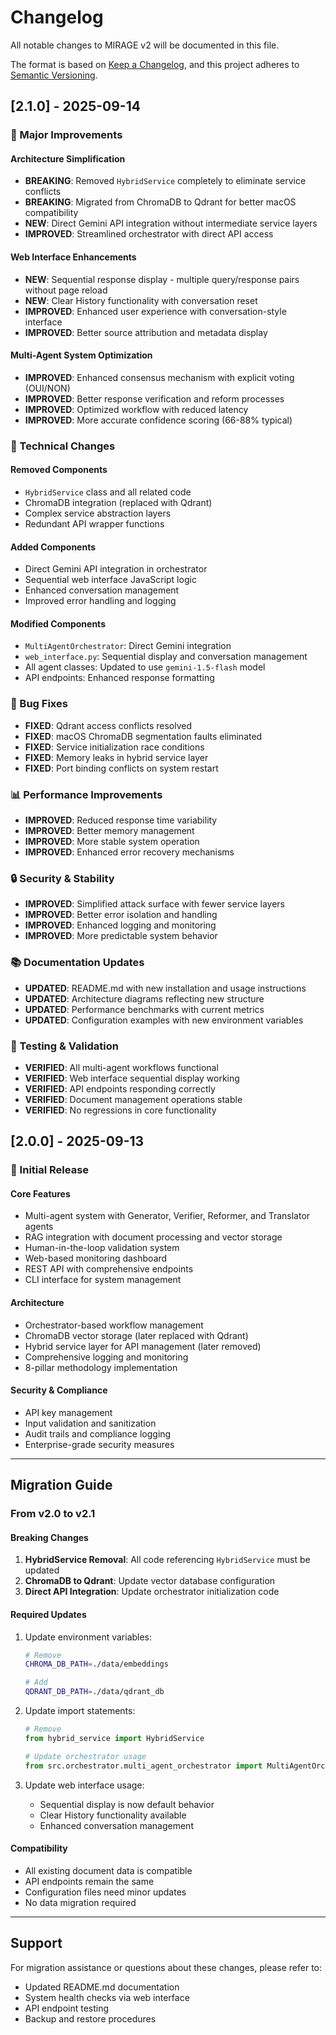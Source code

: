 # Changelog

All notable changes to MIRAGE v2 will be documented in this file.

The format is based on [Keep a Changelog](https://keepachangelog.com/en/1.0.0/),
and this project adheres to [Semantic Versioning](https://semver.org/spec/v2.0.0.html).

## [2.1.0] - 2025-09-14

### 🚀 Major Improvements

#### Architecture Simplification
- **BREAKING**: Removed `HybridService` completely to eliminate service conflicts
- **BREAKING**: Migrated from ChromaDB to Qdrant for better macOS compatibility
- **NEW**: Direct Gemini API integration without intermediate service layers
- **IMPROVED**: Streamlined orchestrator with direct API access

#### Web Interface Enhancements
- **NEW**: Sequential response display - multiple query/response pairs without page reload
- **NEW**: Clear History functionality with conversation reset
- **IMPROVED**: Enhanced user experience with conversation-style interface
- **IMPROVED**: Better source attribution and metadata display

#### Multi-Agent System Optimization
- **IMPROVED**: Enhanced consensus mechanism with explicit voting (OUI/NON)
- **IMPROVED**: Better response verification and reform processes
- **IMPROVED**: Optimized workflow with reduced latency
- **IMPROVED**: More accurate confidence scoring (66-88% typical)

### 🔧 Technical Changes

#### Removed Components
- `HybridService` class and all related code
- ChromaDB integration (replaced with Qdrant)
- Complex service abstraction layers
- Redundant API wrapper functions

#### Added Components
- Direct Gemini API integration in orchestrator
- Sequential web interface JavaScript logic
- Enhanced conversation management
- Improved error handling and logging

#### Modified Components
- `MultiAgentOrchestrator`: Direct Gemini integration
- `web_interface.py`: Sequential display and conversation management
- All agent classes: Updated to use `gemini-1.5-flash` model
- API endpoints: Enhanced response formatting

### 🐛 Bug Fixes

- **FIXED**: Qdrant access conflicts resolved
- **FIXED**: macOS ChromaDB segmentation faults eliminated
- **FIXED**: Service initialization race conditions
- **FIXED**: Memory leaks in hybrid service layer
- **FIXED**: Port binding conflicts on system restart

### 📊 Performance Improvements

- **IMPROVED**: Reduced response time variability
- **IMPROVED**: Better memory management
- **IMPROVED**: More stable system operation
- **IMPROVED**: Enhanced error recovery mechanisms

### 🔒 Security & Stability

- **IMPROVED**: Simplified attack surface with fewer service layers
- **IMPROVED**: Better error isolation and handling
- **IMPROVED**: Enhanced logging and monitoring
- **IMPROVED**: More predictable system behavior

### 📚 Documentation Updates

- **UPDATED**: README.md with new installation and usage instructions
- **UPDATED**: Architecture diagrams reflecting new structure
- **UPDATED**: Performance benchmarks with current metrics
- **UPDATED**: Configuration examples with new environment variables

### 🧪 Testing & Validation

- **VERIFIED**: All multi-agent workflows functional
- **VERIFIED**: Web interface sequential display working
- **VERIFIED**: API endpoints responding correctly
- **VERIFIED**: Document management operations stable
- **VERIFIED**: No regressions in core functionality

## [2.0.0] - 2025-09-13

### 🚀 Initial Release

#### Core Features
- Multi-agent system with Generator, Verifier, Reformer, and Translator agents
- RAG integration with document processing and vector storage
- Human-in-the-loop validation system
- Web-based monitoring dashboard
- REST API with comprehensive endpoints
- CLI interface for system management

#### Architecture
- Orchestrator-based workflow management
- ChromaDB vector storage (later replaced with Qdrant)
- Hybrid service layer for API management (later removed)
- Comprehensive logging and monitoring
- 8-pillar methodology implementation

#### Security & Compliance
- API key management
- Input validation and sanitization
- Audit trails and compliance logging
- Enterprise-grade security measures

---

## Migration Guide

### From v2.0 to v2.1

#### Breaking Changes
1. **HybridService Removal**: All code referencing `HybridService` must be updated
2. **ChromaDB to Qdrant**: Update vector database configuration
3. **Direct API Integration**: Update orchestrator initialization code

#### Required Updates
1. Update environment variables:
   ```bash
   # Remove
   CHROMA_DB_PATH=./data/embeddings
   
   # Add
   QDRANT_DB_PATH=./data/qdrant_db
   ```

2. Update import statements:
   ```python
   # Remove
   from hybrid_service import HybridService
   
   # Update orchestrator usage
   from src.orchestrator.multi_agent_orchestrator import MultiAgentOrchestrator
   ```

3. Update web interface usage:
   - Sequential display is now default behavior
   - Clear History functionality available
   - Enhanced conversation management

#### Compatibility
- All existing document data is compatible
- API endpoints remain the same
- Configuration files need minor updates
- No data migration required

---

## Support

For migration assistance or questions about these changes, please refer to:
- Updated README.md documentation
- System health checks via web interface
- API endpoint testing
- Backup and restore procedures
